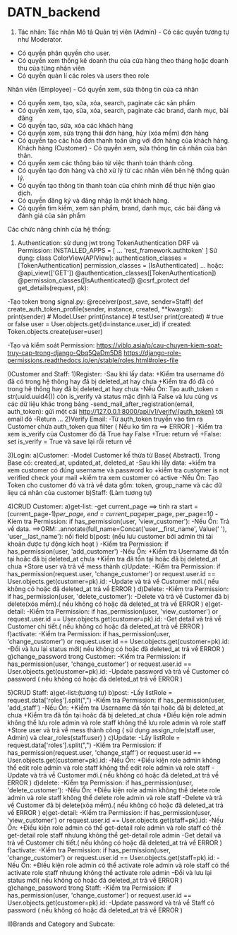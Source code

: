 # DATN_backend
1.	Tác nhân:
Tác nhân	Mô tả
Quản trị viên (Admin)	-	Có các quyền tương tự như Moderator.
-	Có quyền phân quyền cho user.
-	Có quyền xem thống kê doanh thu của cửa hàng theo tháng hoặc doanh thu của từng nhân viên
-	Có quyền quản lí các roles và users theo role

Nhân viên (Employee)	- Có quyền xem, sửa thông tin của cá nhân
- Có quyền xem, tạo, sửa, xóa, search, paginate các sản phẩm
- Có quyền xem, tạo, sửa, xóa, search, paginate các brand, danh mục, bài đăng
- Có quyền tạo, sửa, xóa các khách hàng
- Có quyền xem, sửa trạng thái đơn hàng, hủy (xóa mềm) đơn hàng
- Có quyền tạo các hóa đơn thanh toán ứng với đơn hàng của khách hàng.
Khách hàng (Customer)	- Có quyền xem, sửa thông tin cá nhân của bản thân.
- Có quyền xem các thông báo từ việc thanh toán thành công.
- Có quyền tạo đơn hàng và chờ xử lý từ các nhân viên bên hệ thống quản lý.
- Có quyền tạo thông tin thanh toán của chính mình để thực hiện giao dịch.
- Có quyền đăng ký và đăng nhập là một khách hàng.
- Có quyền tìm kiếm, xem sản phẩm, brand, danh mục, các bài đăng và đánh giá của sản phẩm

Các chức năng chính của hệ thống:

1) Authentication: sử dụng jwt trong TokenAuthentication DRF và Permission:
INSTALLED_APPS = [
    ...
    'rest_framework.authtoken'
]
Sử dụng:
class ColorView(APIView):
    authentication_classes = [TokenAuthentication]
    permission_classes = [IsAuthenticated]
    ...
hoặc:
@api_view(['GET'])
@authentication_classes([TokenAuthentication])
@permission_classes([IsAuthenticated])
@csrf_protect
def get_details(request, pk):

-Tạo token trong signal.py:
@receiver(post_save, sender=Staff)
def create_auth_token_profile(sender, instance, created, **kwargs):
    print(sender)
    # Model.User
    print(instance)
    # testUser
    print(created)
    # true or false
    user = User.objects.get(id=instance.user_id)
    if created:
        Token.objects.create(user=user)
        
-Tạo và kiểm soát Permission:
https://viblo.asia/p/cau-chuyen-kiem-soat-truy-cap-trong-django-Qbq5QaDm5D8
https://django-role-permissions.readthedocs.io/en/stable/roles.html#roles-file


I)Customer and Staff:
1)Register:
-Sau khi lấy data:
+Kiểm tra username đó đã có trong hệ thông hay đã bị deleted_at hay chưa
+Kiểm tra  đó đã có trong hệ thông hay đã bị deleted_at hay chưa
-Nếu Ổn: Tạo auth_token = str(uuid.uuid4()) còn is_verify và status mặc định là False và lưu cùng vs các dữ liệu khác trong bảng 
-send_mail_after_registration(email, auth_token): gửi một cái  http://127.0.0.1:8000/api/v1/verify/{auth_token} tới email đó
-Return ...
2)Verify Email:
-Từ auth_token truyền vào tìm ra Customer chứa auth_token qua filter ( Nếu ko tìm ra ==> ERROR )
-Kiểm tra xem is_verify của Customer đó đã True hay False
+True: return về
+False: set is_verify = True và save lại rồi return về

3)Login:
a)Customer:
-Model Customer kế thừa từ Base( Abstract). Trong Base có: created_at, updated_at, deleted_at
-Sau khi lấy data:
+kiểm tra xem customer có đúng username và password ko
+kiểm tra customer is not verified check your mail
+kiểm tra xem customer có active 
-Nếu Ổn: Tạo Token cho customer đó và trả về data gồm: token, group_name và các dữ liẹu cá nhân của customer
b)Staff: (Làm tương tự)

4)CRUD Customer:
a)get-list:
-get current_page ==> tinh ra start = (current_page-1)*per_page, end = current_page*per_page, per_page=10
-Kiem tra Permission:  if has_permission(user, 'view_customer'):
-Nếu Ổn: Trả về data.
==>ORM: .annotate(full_name=Concat('user__first_name', Value(' '), 'user__last_name'): nối field
b)post: (nếu lưu customer bởi admin thì tài khoản được tự động kích hoạt )
-Kiểm tra Permission:   if has_permission(user, 'add_customer')
-Nếu Ổn:
+Kiểm tra Username đã tồn tại hoăc đã bị deleted_at chưa
+Kiểm tra  đã tồn tại hoăc đã bị deleted_at chưa
+Store user và trả về mess thành 
c)Update:
-Kiểm tra Permission:  if has_permission(request.user, 'change_customer') or request.user.id == User.objects.get(customer=pk).id:
-Update và trả về Customer mới.( nếu không có hoặc đã deleted_at trả về ERROR )
d)Delete:
-Kiểm tra Permission: if has_permission(user, 'delete_customer'):
-Delete và trả về Customer đã bị delete(xóa mềm).( nếu không có hoặc đã deleted_at trả về ERROR )
e)get-detail:
-Kiểm tra Permission: if has_permission(user, 'view_customer') or request.user.id == User.objects.get(customer=pk).id:
-Get detail và trả về Customer chi tiết.( nếu không có hoặc đã deleted_at trả về ERROR )
f)activate:
-Kiểm tra Permission: if has_permission(user, 'change_customer') or request.user.id == User.objects.get(customer=pk).id:
-Đổi và lưu lại status mới( nếu không có hoặc đã deleted_at trả về ERROR )
g)change_password trong Customer:
-Kiểm tra Permission: if has_permission(user, 'change_customer') or request.user.id == User.objects.get(customer=pk).id:
-Update password và trả về Customer có password ( nếu không có hoặc đã deleted_at trả về ERROR )

5)CRUD Staff:
a)get-list:(tương tự)
b)post:
-Lấy listRole = request.data['roles'].split(",")
-Kiểm tra Permission:   if has_permission(user, 'add_staff')
-Nếu Ổn:
+Kiểm tra Username đã tồn tại hoăc đã bị deleted_at chưa
+Kiểm tra  đã tồn tại hoăc đã bị deleted_at chưa
+Điều kiện role admin không thể lưu role admin và role staff không thể lưu role admin và role staff 
+Store user và trả về mess thành công ( sử dụng assign_role(staff.user, Admin) và clear_roles(staff.user) )
c)Update:
-Lấy listRole = request.data['roles'].split(",")
-Kiểm tra Permission:  if has_permission(request.user, 'change_staff') or request.user.id == User.objects.get(customer=pk).id:
-Nếu Ổn:
+Điều kiện role admin không thể edit role admin và role staff không thể edit role admin và role staff 
-Update và trả về Customer mới.( nếu không có hoặc đã deleted_at trả về ERROR )
d)delete:
-Kiểm tra Permission: if has_permission(user, 'delete_customer'):
-Nếu Ổn:
+Điều kiện role admin không thể delete role admin và role staff không thể delete role admin và role staff 
-Delete và trả về Customer đã bị delete(xóa mềm).( nếu không có hoặc đã deleted_at trả về ERROR )
e)get-detail:
-Kiểm tra Permission: if has_permission(user, 'view_customer') or request.user.id == User.objects.get(staff=pk).id:
-Nếu Ổn:
+Điều kiện role admin có thể get-detail role admin và role staff có thể get-detail role staff nhưung không thể get-detail role admin 
-Get detail và trả về Customer chi tiết.( nếu không có hoặc đã deleted_at trả về ERROR )
f)activate:
-Kiểm tra Permission: if has_permission(user, 'change_customer') or request.user.id == User.objects.get(staff=pk).id:
-Nếu Ổn:
+Điều kiện role admin có thể activate role admin và role staff có thể activate role staff nhưung không thể activate role admin 
-Đổi và lưu lại status mới( nếu không có hoặc đã deleted_at trả về ERROR )
g)change_password trong Staff:
-Kiểm tra Permission: if has_permission(user, 'change_customer') or request.user.id == User.objects.get(customer=pk).id:
-Update password và trả về Staff có password ( nếu không có hoặc đã deleted_at trả về ERROR )

II)Brands and Category and Subcate:

